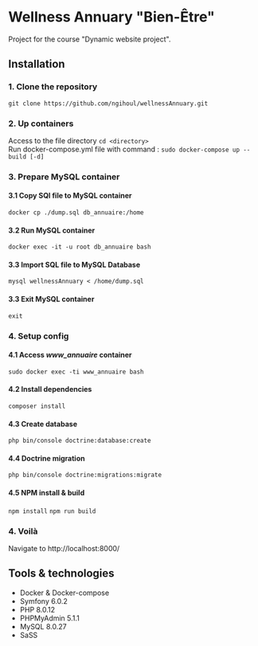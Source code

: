 # Wellness Annuary "Bien-Être"
Project for the course "Dynamic website project".

## Installation
### 1. Clone the repository
`git clone https://github.com/ngihoul/wellnessAnnuary.git`
### 2. Up containers
Access to the file directory `cd <directory>`  
Run docker-compose.yml file with command : `sudo docker-compose up --build [-d] `
### 3. Prepare MySQL container
#### 3.1 Copy SQl file to MySQL container
`docker cp ./dump.sql db_annuaire:/home`
#### 3.2 Run MySQL container
`docker exec -it -u root db_annuaire bash`
#### 3.3 Import SQL file to MySQL Database
`mysql wellnessAnnuary < /home/dump.sql`
#### 3.3 Exit MySQL container
`exit`
### 4. Setup config
#### 4.1 Access _www_annuaire_ container
`sudo docker exec -ti www_annuaire bash`
#### 4.2 Install dependencies
`composer install`
#### 4.3 Create database
`php bin/console doctrine:database:create`
#### 4.4 Doctrine migration
`php bin/console doctrine:migrations:migrate`
#### 4.5 NPM install & build
`npm install`
`npm run build`

### 4. Voilà
Navigate to http://localhost:8000/

## Tools & technologies
* Docker & Docker-compose
* Symfony 6.0.2
* PHP 8.0.12
* PHPMyAdmin 5.1.1
* MySQL 8.0.27
* SaSS